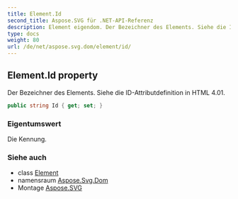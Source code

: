 ```yaml
---
title: Element.Id
second_title: Aspose.SVG für .NET-API-Referenz
description: Element eigendom. Der Bezeichner des Elements. Siehe die IDAttributdefinition in HTML 4.01.
type: docs
weight: 80
url: /de/net/aspose.svg.dom/element/id/
---
```

## Element.Id property

Der Bezeichner des Elements. Siehe die ID-Attributdefinition in HTML 4.01.

```csharp
public string Id { get; set; }
```

### Eigentumswert

Die Kennung.

### Siehe auch

* class [Element](../)
* namensraum [Aspose.Svg.Dom](../../element/)
* Montage [Aspose.SVG](../../../)


